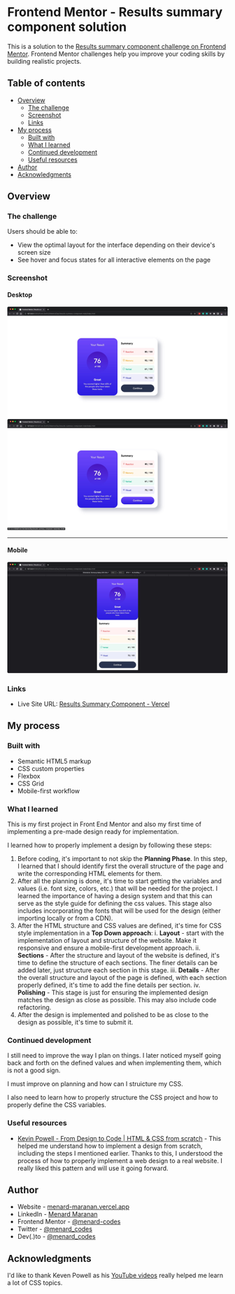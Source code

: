 # Frontend Mentor - Results summary component solution

This is a solution to the [Results summary component challenge on Frontend Mentor](https://www.frontendmentor.io/challenges/results-summary-component-CE_K6s0maV). Frontend Mentor challenges help you improve your coding skills by building realistic projects.

## Table of contents

- [Overview](#overview)
  - [The challenge](#the-challenge)
  - [Screenshot](#screenshot)
  - [Links](#links)
- [My process](#my-process)
  - [Built with](#built-with)
  - [What I learned](#what-i-learned)
  - [Continued development](#continued-development)
  - [Useful resources](#useful-resources)
- [Author](#author)
- [Acknowledgments](#acknowledgments)

## Overview

### The challenge

Users should be able to:

- View the optimal layout for the interface depending on their device's screen size
- See hover and focus states for all interactive elements on the page

### Screenshot

#### Desktop

![Desktop](./ReadMeAssets/DesktopSS.JPG)
![Desktop Active State](./ReadMeAssets/DesktopActiveState.JPG)

---

#### Mobile

![Mobile](./ReadMeAssets/MobileSS.JPG)

### Links

- Live Site URL: [Results Summary Component - Vercel](https://frontend-mentor-results-summary-component-sigma.vercel.app/)

## My process

### Built with

- Semantic HTML5 markup
- CSS custom properties
- Flexbox
- CSS Grid
- Mobile-first workflow

### What I learned

This is my first project in Front End Mentor and also my first time of implementing a pre-made design ready for implementation.

I learned how to properly implement a design by following these steps:

1. Before coding, it's important to not skip the **Planning Phase**. In this step, I learned that I should identify first the overall structure of the page and write the corresponding HTML elements for them.
2. After all the planning is done, it's time to start getting the variables and values (i.e. font size, colors, etc.) that will be needed for the project. I learned the importance of having a design system and that this can serve as the style guide for defining the css values. This stage also includes incorporating the fonts that will be used for the design (either importing locally or from a CDN).
3. After the HTML structure and CSS values are defined, it's time for CSS style implementation in a **Top Down approach**:
   i. **Layout** - start with the implementation of layout and structure of the website. Make it responsive and ensure a mobile-first development approach.
   ii. **Sections** - After the structure and layout of the website is defined, it's time to define the structure of each sections. The finer details can be added later, just structure each section in this stage.
   iii. **Details** - After the overall structure and layout of the page is defined, with each section properly defined, it's time to add the fine details per section.
   iv. **Polishing** - This stage is just for ensuring the implemented design matches the design as close as possible. This may also include code refactoring.
4. After the design is implemented and polished to be as close to the design as possible, it's time to submit it.

### Continued development

I still need to improve the way I plan on things. I later noticed myself going back and forth on the defined values and when implementing them, which is not a good sign.

I must improve on planning and how can I struicture my CSS.

I also need to learn how to properly structure the CSS project and how to properly define the CSS variables.

### Useful resources

- [Kevin Powell - From Design to Code | HTML & CSS from scratch](https://www.youtube.com/watch?v=KqFAs5d3Yl8&t=965s) - This helped me understand how to implement a design from scratch, including the steps I mentioned earlier. Thanks to this, I understood the process of how to properly implement a web design to a real website. I really liked this pattern and will use it going forward.

## Author

- Website - [menard-maranan.vercel.app](https://menard-maranan.vercel.app)
- LinkedIn - [Menard Maranan](https://www.linkedin.com/in/menard-maranan/)
- Frontend Mentor - [@menard-codes](https://www.frontendmentor.io/profile/menard-codes)
- Twitter - [@menard_codes](https://twitter.com/menard_codes)
- Dev(.)to - [@menard_codes](https://dev.to/menard_codes)

## Acknowledgments

I'd like to thank Keven Powell as his [YouTube videos](https://www.youtube.com/@KevinPowell) really helped me learn a lot of CSS topics.
